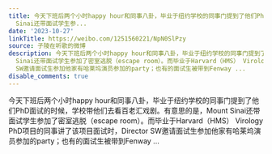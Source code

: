 ```yaml
---
title: 今天下班后两个小时happy hour和同事八卦，毕业于纽约学校的同事门提到了他们PhD面试的时候，学校带他们去看百老汇戏剧。有意思的是，Mount
  Sinai还带面试学生参...
date: '2023-10-27'
linkTitle: https://weibo.com/1251560221/NpN0SlPzy
source: 子陵在听歌的微博
description: 今天下班后两个小时happy hour和同事八卦，毕业于纽约学校的同事门提到了他们PhD面试的时候，学校带他们去看百老汇戏剧。有意思的是，Mount
  Sinai还带面试学生参加了密室逃脱（escape room）。而毕业于Harvard（HMS） Virology PhD项目的同事讲了该项目面试时，Director
  SW邀请面试生参加他家有哈莱坞演员参加的party；也有的面试生被带到Fenway ...
disable_comments: true
---
```

今天下班后两个小时happy hour和同事八卦，毕业于纽约学校的同事门提到了他们PhD面试的时候，学校带他们去看百老汇戏剧。有意思的是，Mount Sinai还带面试学生参加了密室逃脱（escape room）。而毕业于Harvard（HMS） Virology PhD项目的同事讲了该项目面试时，Director SW邀请面试生参加他家有哈莱坞演员参加的party；也有的面试生被带到Fenway ...